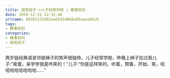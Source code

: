 ```yaml
---
title: 搞笑段子->儿子经常学她 | 糗事百科
date: 2019-12-22 12:32:40
urlname: 093b3125d62ea65d1d666a85aaee85c6
tags: 
- 糗事百科
categories:
- 糗事百科
- 搞笑段子
---
```

两岁娃经典语录邻居婶子的笑声很独特，儿子经常学她，昨晚上婶子拉过我儿子:“臭蛋，来学学我是咋笑的！”儿子:“你是这样笑的，听着，预备，开始，笑，哈哈哈哈哈哈哈哈……”


